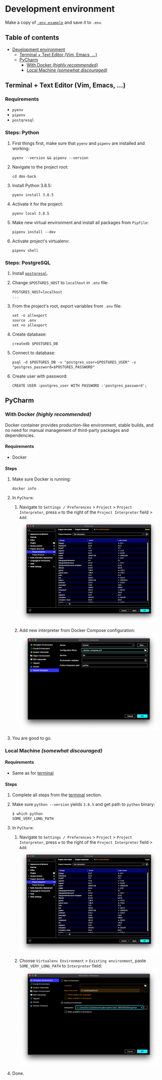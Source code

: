 # Development environment

Make a copy of [`.env.example`](../.env.example) and save it to `.env`.

## Table of contents

- [Development environment](#development-environment)
  - [Terminal + Text Editor (Vim, Emacs, ...)](#terminal--text-editor-vim-emacs-)
  - [PyCharm](#pycharm)
    - [With Docker _(highly recommended)_](#with-docker-highly-recommended)
    - [Local Machine _(somewhat discouraged)_](#local-machine-somewhat-discouraged)

## Terminal + Text Editor (Vim, Emacs, ...)

### Requirements

* `pyenv`
* `pipenv`
* `postqresql`

### Steps: Python

1. First things first, make sure that `pyenv` and `pipenv` are installed and working:
   ```shell script
   pyenv --version && pipenv --version
   ```

1. Navigate to the project root:
   ```shell script
   cd dms-back
   ```

1. Install Python 3.8.5:
   ```shell script
   pyenv install 3.8.5
   ```

1. Activate it for the project:
   ```shell script
   pyenv local 3.8.5
   ```

1. Make new virtual environment and install all packages from `Pipfile`:
   ```shell script
   pipenv install --dev
   ```
 
1. Activate project's virtualenv:
   ```shell script
   pipenv shell
   ```

### Steps: PostgreSQL

1. Install [`postgresql`](https://www.postgresql.org/download/).

1. Change `$POSTGRES_HOST` to `localhost` in `.env` file:
   ```shell script
   POSTGRES_HOST=localhost
   ...
   ```

1. From the project's root, export variables from `.env` file:
   ```shell script
   set -o allexport
   source .env
   set +o allexport
   ```

1. Create database:
   ```shell script
   createdb $POSTGRES_DB
   ```

1. Connect to database:
   ```shell script
   psql -d $POSTGRES_DB -v "postgres_user=$POSTGRES_USER" -v "postgres_password=$POSTGRES_PASSWORD"
   ```

1. Create user with password:
   ```postgresql
   CREATE USER :postgres_user WITH PASSWORD :'postgres_password';
   ```

## PyCharm

### With Docker _(highly recommended)_

Docker container provides production-like environment, stable builds,
and no need for manual management of third-party packages and dependencies.

#### Requirements

* Docker

#### Steps

1. Make sure Docker is running:
   ```shell script
   docker info
   ```

1. In `PyCharm`:
   1. Navigate to `Settings / Preferences` > `Project` > `Project Interpreter`,
      press `⚙` to the right of the `Project Interpreter` field > `Add`:
      ![project-interpreter](images/project-interpreter.png)

   2. Add new interpreter from Docker Compose configuration:
      ![add-docker-interpreter](images/add-docker-interpreter.png)

1. You are good to go.

### Local Machine _(somewhat discouraged)_

#### Requirements

* Same as for [terminal](#terminal--text-editor-vim-emacs-)

#### Steps

1. Complete all steps from the [terminal](#terminal--text-editor-vim-emacs-) section.

1. Make sure `python --version` yields `3.8.5` and get path to `python` binary:
   ```shell script
   $ which python
   SOME_VERY_LONG_PATH
   ```

1. In `PyCharm`:
   1. Navigate to `Settings / Preferences` > `Project` > `Project Interpreter`,
      press `⚙` to the right of the `Project Interpreter` field > `Add`:
      ![project-interpreter](images/project-interpreter.png)
 
   1. Choose `Virtualenv Environment` > `Existing environment`, paste `SOME_VERY_LONG_PATH` to `Interpreter` field: 
      ![add-pipenv-interpreter](images/add-pipenv-interpreter.png)
 
1. Done.
